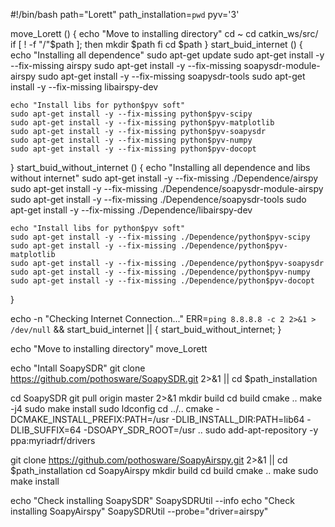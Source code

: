 #!/bin/bash
path="Lorett"
path_installation=`pwd`
pyv='3'

move_Lorett () {
    echo "Move to installing directory"
    cd ~
    cd catkin_ws/src/
    if [ ! -f  "/"$path ]; then
        mkdir $path
    fi
    cd $path
}
start_buid_internet () {
    echo "Installing all dependence"
    sudo apt-get update
    sudo apt-get install -y --fix-missing airspy
    sudo apt-get install -y --fix-missing soapysdr-module-airspy
    sudo apt-get install -y --fix-missing soapysdr-tools
    sudo apt-get install -y --fix-missing libairspy-dev
    
    echo "Install libs for python$pyv soft"
    sudo apt-get install -y --fix-missing python$pyv-scipy
    sudo apt-get install -y --fix-missing python$pyv-matplotlib
    sudo apt-get install -y --fix-missing python$pyv-soapysdr
    sudo apt-get install -y --fix-missing python$pyv-numpy
    sudo apt-get install -y --fix-missing python$pyv-docopt
}
start_buid_without_internet () {
    echo "Installing all dependence and libs without internet"
    sudo apt-get install -y --fix-missing ./Dependence/airspy
    sudo apt-get install -y --fix-missing ./Dependence/soapysdr-module-airspy
    sudo apt-get install -y --fix-missing ./Dependence/soapysdr-tools
    sudo apt-get install -y --fix-missing ./Dependence/libairspy-dev 
    
    echo "Install libs for python$pyv soft"
    sudo apt-get install -y --fix-missing ./Dependence/python$pyv-scipy
    sudo apt-get install -y --fix-missing ./Dependence/python$pyv-matplotlib
    sudo apt-get install -y --fix-missing ./Dependence/python$pyv-soapysdr
    sudo apt-get install -y --fix-missing ./Dependence/python$pyv-numpy
    sudo apt-get install -y --fix-missing ./Dependence/python$pyv-docopt
}

echo -n "Checking Internet Connection..."
ERR=`ping 8.8.8.8 -c 2 2>&1 > /dev/null` && start_buid_internet || { start_buid_without_internet; }

echo "Move to installing directory"
move_Lorett

echo "Intall SoapySDR"
git clone https://github.com/pothosware/SoapySDR.git 2>&1 || cd $path_installation

cd SoapySDR
git pull origin master 2>&1
mkdir build
cd build
cmake ..
make -j4
sudo make install
sudo ldconfig
cd ../..
cmake -DCMAKE_INSTALL_PREFIX:PATH=/usr -DLIB_INSTALL_DIR:PATH=lib64 -DLIB_SUFFIX=64 -DSOAPY_SDR_ROOT=/usr ..
sudo add-apt-repository -y ppa:myriadrf/drivers

git clone https://github.com/pothosware/SoapyAirspy.git 2>&1 || cd $path_installation
cd SoapyAirspy
mkdir build
cd build
cmake ..
make
sudo make install

echo "Check installing SoapySDR"
SoapySDRUtil --info
echo "Check installing SoapyAirspy"
SoapySDRUtil --probe="driver=airspy"
